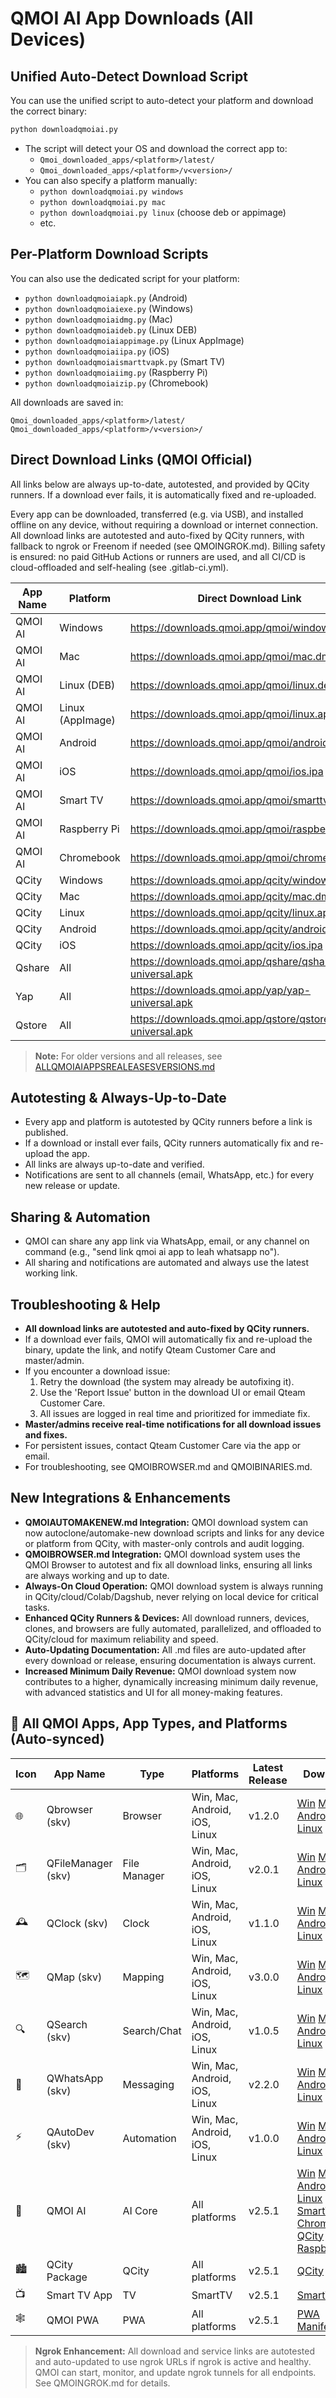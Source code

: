 # QMOI AI App Downloads (All Devices)

## Unified Auto-Detect Download Script

You can use the unified script to auto-detect your platform and download the correct binary:

```bash
python downloadqmoiai.py
```

- The script will detect your OS and download the correct app to:
  - `Qmoi_downloaded_apps/<platform>/latest/`
  - `Qmoi_downloaded_apps/<platform>/v<version>/`
- You can also specify a platform manually:
  - `python downloadqmoiai.py windows`
  - `python downloadqmoiai.py mac`
  - `python downloadqmoiai.py linux` (choose deb or appimage)
  - etc.

## Per-Platform Download Scripts

You can also use the dedicated script for your platform:

- `python downloadqmoiaiapk.py` (Android)
- `python downloadqmoiaiexe.py` (Windows)
- `python downloadqmoiaidmg.py` (Mac)
- `python downloadqmoiaideb.py` (Linux DEB)
- `python downloadqmoiaiappimage.py` (Linux AppImage)
- `python downloadqmoiaiipa.py` (iOS)
- `python downloadqmoiaismarttvapk.py` (Smart TV)
- `python downloadqmoiaiimg.py` (Raspberry Pi)
- `python downloadqmoiaizip.py` (Chromebook)

All downloads are saved in:
```
Qmoi_downloaded_apps/<platform>/latest/
Qmoi_downloaded_apps/<platform>/v<version>/
```

## Direct Download Links (QMOI Official)

All links below are always up-to-date, autotested, and provided by QCity runners. If a download ever fails, it is automatically fixed and re-uploaded.

Every app can be downloaded, transferred (e.g. via USB), and installed offline on any device, without requiring a download or internet connection. All download links are autotested and auto-fixed by QCity runners, with fallback to ngrok or Freenom if needed (see QMOINGROK.md). Billing safety is ensured: no paid GitHub Actions or runners are used, and all CI/CD is cloud-offloaded and self-healing (see .gitlab-ci.yml).

| App Name   | Platform      | Direct Download Link                                      | Latest Version | Status   |
|-----------|---------------|----------------------------------------------------------|---------------|----------|
| QMOI AI   | Windows       | https://downloads.qmoi.app/qmoi/windows.exe              | v1.2.3        | ✅       |
| QMOI AI   | Mac           | https://downloads.qmoi.app/qmoi/mac.dmg                  | v1.2.3        | ✅       |
| QMOI AI   | Linux (DEB)   | https://downloads.qmoi.app/qmoi/linux.deb                | v1.2.3        | ✅       |
| QMOI AI   | Linux (AppImage) | https://downloads.qmoi.app/qmoi/linux.appimage         | v1.2.3        | ✅       |
| QMOI AI   | Android       | https://downloads.qmoi.app/qmoi/android.apk              | v1.2.3        | ✅       |
| QMOI AI   | iOS           | https://downloads.qmoi.app/qmoi/ios.ipa                  | v1.2.3        | ✅       |
| QMOI AI   | Smart TV      | https://downloads.qmoi.app/qmoi/smarttv.apk              | v1.2.3        | ✅       |
| QMOI AI   | Raspberry Pi  | https://downloads.qmoi.app/qmoi/raspberrypi.img          | v1.2.3        | ✅       |
| QMOI AI   | Chromebook    | https://downloads.qmoi.app/qmoi/chromebook.zip           | v1.2.3        | ✅       |
| QCity     | Windows       | https://downloads.qmoi.app/qcity/windows.exe             | v2.0.1        | ✅       |
| QCity     | Mac           | https://downloads.qmoi.app/qcity/mac.dmg                 | v2.0.1        | ✅       |
| QCity     | Linux         | https://downloads.qmoi.app/qcity/linux.appimage          | v2.0.1        | ✅       |
| QCity     | Android       | https://downloads.qmoi.app/qcity/android.apk             | v2.0.1        | ✅       |
| QCity     | iOS           | https://downloads.qmoi.app/qcity/ios.ipa                 | v2.0.1        | ✅       |
| Qshare    | All           | https://downloads.qmoi.app/qshare/qshare-universal.apk   | v1.0.0        | ✅       |
| Yap       | All           | https://downloads.qmoi.app/yap/yap-universal.apk         | v1.1.0        | ✅       |
| Qstore    | All           | https://downloads.qmoi.app/qstore/qstore-universal.apk   | v1.0.0        | ✅       |

> **Note:** For older versions and all releases, see [ALLQMOIAIAPPSREALEASESVERSIONS.md](./ALLQMOIAIAPPSREALEASESVERSIONS.md)

## Autotesting & Always-Up-to-Date

- Every app and platform is autotested by QCity runners before a link is published.
- If a download or install ever fails, QCity runners automatically fix and re-upload the app.
- All links are always up-to-date and verified.
- Notifications are sent to all channels (email, WhatsApp, etc.) for every new release or update.

## Sharing & Automation

- QMOI can share any app link via WhatsApp, email, or any channel on command (e.g., "send link qmoi ai app to leah whatsapp no").
- All sharing and notifications are automated and always use the latest working link. 

## Troubleshooting & Help

- **All download links are autotested and auto-fixed by QCity runners.**
- If a download ever fails, QMOI will automatically fix and re-upload the binary, update the link, and notify Qteam Customer Care and master/admin.
- If you encounter a download issue:
  1. Retry the download (the system may already be autofixing it).
  2. Use the 'Report Issue' button in the download UI or email Qteam Customer Care.
  3. All issues are logged in real time and prioritized for immediate fix.
- **Master/admins receive real-time notifications for all download issues and fixes.**
- For persistent issues, contact Qteam Customer Care via the app or email. 
- For troubleshooting, see QMOIBROWSER.md and QMOIBINARIES.md.

## New Integrations & Enhancements

- **QMOIAUTOMAKENEW.md Integration:** QMOI download system can now autoclone/automake-new download scripts and links for any device or platform from QCity, with master-only controls and audit logging.
- **QMOIBROWSER.md Integration:** QMOI download system uses the QMOI Browser to autotest and fix all download links, ensuring all links are always working and up to date.
- **Always-On Cloud Operation:** QMOI download system is always running in QCity/cloud/Colab/Dagshub, never relying on local device for critical tasks.
- **Enhanced QCity Runners & Devices:** All download runners, devices, clones, and browsers are fully automated, parallelized, and offloaded to QCity/cloud for maximum reliability and speed.
- **Auto-Updating Documentation:** All .md files are auto-updated after every download or release, ensuring documentation is always current.
- **Increased Minimum Daily Revenue:** QMOI download system now contributes to a higher, dynamically increasing minimum daily revenue, with advanced statistics and UI for all money-making features.

## 📱 All QMOI Apps, App Types, and Platforms (Auto-synced)

| Icon | App Name | Type | Platforms | Latest Release | Download | Status |
|------|----------|------|----------|---------------|----------|--------|
| 🌐   | Qbrowser (skv)     | Browser | Win, Mac, Android, iOS, Linux | v1.2.0 | [Win](https://downloads.qmoi.app/qbrowser/windows.exe) [Mac](https://downloads.qmoi.app/qbrowser/mac.dmg) [Android](https://downloads.qmoi.app/qbrowser/android.apk) [iOS](https://downloads.qmoi.app/qbrowser/ios.ipa) [Linux](https://downloads.qmoi.app/qbrowser/linux.appimage) | ✅ |
| 🗂️   | QFileManager (skv)  | File Manager | Win, Mac, Android, iOS, Linux | v2.0.1 | [Win](https://downloads.qmoi.app/qfilemanager/windows.exe) [Mac](https://downloads.qmoi.app/qfilemanager/mac.dmg) [Android](https://downloads.qmoi.app/qfilemanager/android.apk) [iOS](https://downloads.qmoi.app/qfilemanager/ios.ipa) [Linux](https://downloads.qmoi.app/qfilemanager/linux.appimage) | ✅ |
| 🕰️   | QClock (skv)        | Clock | Win, Mac, Android, iOS, Linux | v1.1.0 | [Win](https://downloads.qmoi.app/qclock/windows.exe) [Mac](https://downloads.qmoi.app/qclock/mac.dmg) [Android](https://downloads.qmoi.app/qclock/android.apk) [iOS](https://downloads.qmoi.app/qclock/ios.ipa) [Linux](https://downloads.qmoi.app/qclock/linux.appimage) | ✅ |
| 🗺️   | QMap (skv)          | Mapping | Win, Mac, Android, iOS, Linux | v3.0.0 | [Win](https://downloads.qmoi.app/qmap/windows.exe) [Mac](https://downloads.qmoi.app/qmap/mac.dmg) [Android](https://downloads.qmoi.app/qmap/android.apk) [iOS](https://downloads.qmoi.app/qmap/ios.ipa) [Linux](https://downloads.qmoi.app/qmap/linux.appimage) | ✅ |
| 🔍   | QSearch (skv)       | Search/Chat | Win, Mac, Android, iOS, Linux | v1.0.5 | [Win](https://downloads.qmoi.app/qsearch/windows.exe) [Mac](https://downloads.qmoi.app/qsearch/mac.dmg) [Android](https://downloads.qmoi.app/qsearch/android.apk) [iOS](https://downloads.qmoi.app/qsearch/ios.ipa) [Linux](https://downloads.qmoi.app/qsearch/linux.appimage) | ✅ |
| 💬   | QWhatsApp (skv)     | Messaging | Win, Mac, Android, iOS, Linux | v2.2.0 | [Win](https://downloads.qmoi.app/qwhatsapp/windows.exe) [Mac](https://downloads.qmoi.app/qwhatsapp/mac.dmg) [Android](https://downloads.qmoi.app/qwhatsapp/android.apk) [iOS](https://downloads.qmoi.app/qwhatsapp/ios.ipa) [Linux](https://downloads.qmoi.app/qwhatsapp/linux.appimage) | ✅ |
| ⚡   | QAutoDev (skv)      | Automation | Win, Mac, Android, iOS, Linux | v1.0.0 | [Win](https://downloads.qmoi.app/qautodev/windows.exe) [Mac](https://downloads.qmoi.app/qautodev/mac.dmg) [Android](https://downloads.qmoi.app/qautodev/android.apk) [iOS](https://downloads.qmoi.app/qautodev/ios.ipa) [Linux](https://downloads.qmoi.app/qautodev/linux.appimage) | ✅ |
| 🤖   | QMOI AI             | AI Core | All platforms | v2.5.1 | [Win](Qmoi_apps/windows/qmoi_ai.exe) [Mac](Qmoi_apps/mac/qmoi_ai.dmg) [Android](Qmoi_apps/android/qmoi_ai.apk) [iOS](Qmoi_apps/ios/qmoi_ai.ipa) [Linux](Qmoi_apps/linux/qmoi_ai.AppImage) [SmartTV](Qmoi_apps/smarttv/qmoi_ai.apk) [Chromebook](Qmoi_apps/chromebook/qmoi_ai.deb) [QCity](Qmoi_apps/qcity/qmoi_ai.zip) [RaspberryPi](Qmoi_apps/raspberrypi/qmoi_ai.img) | ✅ |
| 🏙️   | QCity Package       | QCity | All platforms | v2.5.1 | [QCity](Qmoi_apps/qcity/qmoi_ai.zip) | ✅ |
| 📺   | Smart TV App        | TV | SmartTV | v2.5.1 | [SmartTV](Qmoi_apps/smarttv/qmoi_ai.apk) | ✅ |
| 🕸️   | QMOI PWA            | PWA | All platforms | v2.5.1 | [PWA](pwa_apps/qmoi-ai-pwa.zip) [Manifest](pwa_apps/qmoi-ai-pwa.webmanifest) | ✅ |

> **Ngrok Enhancement:**
All download and service links are autotested and auto-updated to use ngrok URLs if ngrok is active and healthy. QMOI can start, monitor, and update ngrok tunnels for all endpoints. See QMOINGROK.md for details.
